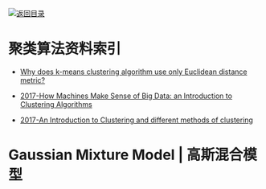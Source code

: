 [![返回目录](https://user-images.githubusercontent.com/5803001/38079637-ff0abcf0-3371-11e8-9b76-ad651620afc7.jpg)](https://github.com/wx-chevalier/Awesome-Lists)

# 聚类算法资料索引

- [Why does k-means clustering algorithm use only Euclidean distance metric?](https://stats.stackexchange.com/questions/81481/why-does-k-means-clustering-algorithm-use-only-euclidean-distance-metric)

- [2017-How Machines Make Sense of Big Data: an Introduction to Clustering Algorithms](https://parg.co/bCm)

- [2017-An Introduction to Clustering and different methods of clustering](https://parg.co/bC7)

# Gaussian Mixture Model | 高斯混合模型
